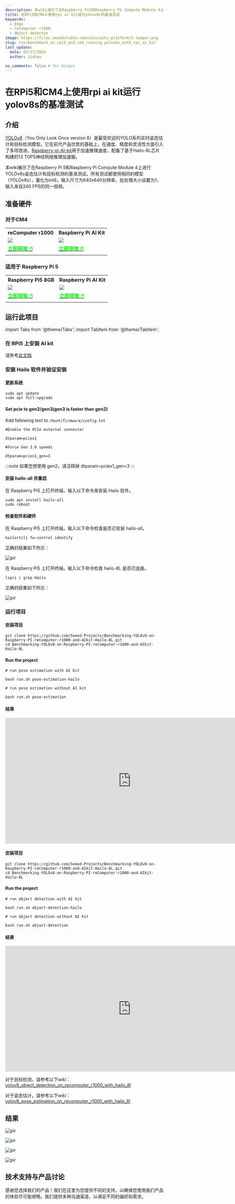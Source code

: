 ```yaml
---
description: 本wiki演示了在Raspberry Pi5和Raspberry Pi Compute Module 4上使用yolov8s进行姿态估计和目标检测的基准测试。
title: 在RPi5和CM4上使用rpi ai kit运行yolov8s的基准测试
keywords:
  - Edge
  - reComputer r1000
  - Object detecton
image: https://files.seeedstudio.com/wiki/wiki-platform/S-tempor.png
slug: /cn/benchmark_on_rpi5_and_cm4_running_yolov8s_with_rpi_ai_kit
last_update:
  date: 07/17/2024
  author: Jiahao

no_comments: false # for Disqus
---
```


# 在RPi5和CM4上使用rpi ai kit运行yolov8s的基准测试

## 介绍

[YOLOv8](https://github.com/ultralytics/ultralytics)（You Only Look Once version 8）是最受欢迎的YOLO系列实时姿态估计和目标检测模型。它在前代产品优势的基础上，在速度、精度和灵活性方面引入了多项改进。[Raspberry-pi-AI-kit](https://www.seeedstudio.com/Raspberry-Pi-AI-Kit-p-5900.html)用于加速推理速度，配备了基于Hailo-8L芯片构建的13 TOPS神经网络推理加速器。

本wiki展示了在Raspberry Pi 5和Raspberry Pi Compute Module 4上进行YOLOv8s姿态估计和目标检测的基准测试。所有测试都使用相同的模型（YOLOv8s），量化为int8，输入尺寸为640x640分辨率，批处理大小设置为1，输入来自240 FPS的同一视频。

## 准备硬件

### 对于CM4

<div class="table-center">
 <table align="center">
 <tr>
  <th>reComputer r1000</th>
  <th>Raspberry Pi AI Kit</th>
 </tr>
    <tr>
      <td><div style={{textAlign:'center'}}><img src="https://media-cdn.seeedstudio.com/media/catalog/product/cache/bb49d3ec4ee05b6f018e93f896b8a25d/1/-/1-113991274-recomputer-r1025-10-0.jpg" style={{width:600, height:'auto'}}/></div></td>
   <td><div style={{textAlign:'center'}}><img src="https://media-cdn.seeedstudio.com/media/catalog/product/cache/bb49d3ec4ee05b6f018e93f896b8a25d/2/-/2-113060086-raspberry-pi-ai-kit-all.jpg" style={{width:600, height:'auto'}}/></div></td>
    </tr>
  <tr>
   <td><div class="get_one_now_container" style={{textAlign: 'center'}}>
    <a class="get_one_now_item" href="https://www.seeedstudio.com/reComputer-R1000-Series-Optional-Accessories.html" target="_blank">
    <strong><span><font color={'FFFFFF'} size={"4"}> 立即获取 🖱️</font></span></strong>
    </a>
   </div></td>
   <td><div class="get_one_now_container" style={{textAlign: 'center'}}>
    <a class="get_one_now_item" href="https://www.seeedstudio.com/Raspberry-Pi-AI-Kit-p-5900.html" target="_blank">
    <strong><span><font color={'FFFFFF'} size={"4"}> 立即获取 🖱️</font></span></strong>
    </a>
   </div></td>
  </tr>
 </table>
</div>

### 适用于 Raspberry Pi 5

<div class="table-center">
 <table align="center">
 <tr>
  <th>Raspberry Pi5 8GB</th>
  <th>Raspberry Pi AI Kit</th>
 </tr>
    <tr>
      <td><div style={{textAlign:'center'}}><img src="https://media-cdn.seeedstudio.com/media/catalog/product/cache/bb49d3ec4ee05b6f018e93f896b8a25d/2/-/2-102110919-raspberry-pi-5-8gb-font.jpg" style={{width:600, height:'auto'}}/></div></td>
   <td><div style={{textAlign:'center'}}><img src="https://media-cdn.seeedstudio.com/media/catalog/product/cache/bb49d3ec4ee05b6f018e93f896b8a25d/2/-/2-113060086-raspberry-pi-ai-kit-all.jpg" style={{width:600, height:'auto'}}/></div></td>
    </tr>
  <tr>
   <td><div class="get_one_now_container" style={{textAlign: 'center'}}>
    <a class="get_one_now_item" href="https://www.seeedstudio.com/Raspberry-Pi-5-8GB-p-5810.html" target="_blank">
    <strong><span><font color={'FFFFFF'} size={"4"}> 立即获取 🖱️</font></span></strong>
    </a>
   </div></td>
   <td><div class="get_one_now_container" style={{textAlign: 'center'}}>
    <a class="get_one_now_item" href="https://www.seeedstudio.com/Raspberry-Pi-AI-Kit-p-5900.html" target="_blank">
    <strong><span><font color={'FFFFFF'} size={"4"}> 立即获取 🖱️</font></span></strong>
    </a>
   </div></td>
  </tr>
 </table>
</div>

## 运行此项目

import Tabs from '@theme/Tabs';
import TabItem from '@theme/TabItem';

<Tabs>

<TabItem value="Method 1" label="Pi5 Benchmark">

### 在 RPi5 上安装 AI kit

请参考[此文档](https://www.raspberrypi.com/documentation/accessories/ai-kit.html)

### 安装 Hailo 软件并验证安装

#### 更新系统

```
sudo apt update
sudo apt full-upgrade
```

#### Set pcie to gen2/gen3(gen3 is faster than gen2)

Add following text to ```/boot/firmware/config.txt```

```
#Enable the PCIe external connector

dtparam=pciex1

#Force Gen 3.0 speeds

dtparam=pciex1_gen=3

```

:::note
如果您想使用 gen2，请注释掉 dtparam=pciex1_gen=3
:::

#### 安装 hailo-all 并重启

在 Raspberry Pi5 上打开终端，输入以下命令来安装 Hailo 软件。

```
sudo apt install hailo-all
sudo reboot
```

#### 检查软件和硬件

在 Raspberry Pi5 上打开终端，输入以下命令检查是否已安装 hailo-all。

```
hailortcli fw-control identify
```

正确的结果如下所示：
<p style={{textAlign: 'center'}}><img src="https://files.seeedstudio.com/wiki/reComputer-R1000/YOLOV8/check_software.png" alt="pir" width={1000} height="auto"/></p>

在 Raspberry Pi5 上打开终端，输入以下命令检查 hailo-8L 是否已连接。

```
lspci | grep Hailo
```

正确的结果如下所示：
<p style={{textAlign: 'center'}}><img src="https://files.seeedstudio.com/wiki/reComputer-R1000/YOLOV8/check_hardware.png" alt="pir" width={1000} height="auto"/></p>

### 运行项目

<Tabs>
<TabItem value="Method 1" label="运行姿态估计">

#### 安装项目

```
git clone https://github.com/Seeed-Projects/Benchmarking-YOLOv8-on-Raspberry-PI-reComputer-r1000-and-AIkit-Hailo-8L.git
cd Benchmarking-YOLOv8-on-Raspberry-PI-reComputer-r1000-and-AIkit-Hailo-8L
```

#### Run the project

```
# run pose estimation with AI kit

bash run.sh pose-estimation-hailo

# run pose estimation without AI kit

bash run.sh pose-estimation
```

#### 结果

<iframe width="800" height="400" src="https://www.youtube.com/embed/Mo7AL7AjxwA" title="Raspberry Pi AI: YOLOv8 Pose Estimation - 240fps Video Input, Pi 5 PCIe Gen2 vs Gen3 Benchmark" frameborder="0" allow="accelerometer; autoplay; clipboard-write; encrypted-media; gyroscope; picture-in-picture; web-share" referrerpolicy="strict-origin-when-cross-origin" allowfullscreen></iframe>

</TabItem>

<TabItem value="方法 2" label="运行目标检测">

#### 安装项目

```
git clone https://github.com/Seeed-Projects/Benchmarking-YOLOv8-on-Raspberry-PI-reComputer-r1000-and-AIkit-Hailo-8L.git
cd Benchmarking-YOLOv8-on-Raspberry-PI-reComputer-r1000-and-AIkit-Hailo-8L
```

#### Run the project

```
# run object detection with AI kit

bash run.sh object-detection-hailo

# run object detection without AI kit

bash run.sh object-detection
```

#### 结果

<iframe width="800" height="400" src="https://www.youtube.com/embed/olaSVKmt9YI" title="Raspberry Pi AI: YOLOv8 Object Detection - 240fps Video Input, Pi 5 PCIe Gen2 vs Gen3 Benchmark" frameborder="0" allow="accelerometer; autoplay; clipboard-write; encrypted-media; gyroscope; picture-in-picture; web-share" referrerpolicy="strict-origin-when-cross-origin" allowfullscreen></iframe>

</TabItem>
</Tabs>

</TabItem>

<TabItem value="Method 2" label="CM4 基准测试">

对于目标检测，请参考以下wiki：
[yolov8_object_detection_on_recomputer_r1000_with_hailo_8l](https://wiki.seeedstudio.com/yolov8_object_detection_on_recomputer_r1000_with_hailo_8l/)

对于姿态估计，请参考以下wiki：
[yolov8_pose_estimation_on_recomputer_r1000_with_hailo_8l](https://wiki.seeedstudio.com/yolov8_pose_estimation_on_recomputer_r1000_with_hailo_8l/)
</TabItem>

</Tabs>

## 结果

<Tabs>

<TabItem value="Method 1" label="batchsize=8">
<p style={{textAlign: 'center'}}><img src="https://files.seeedstudio.com/wiki/reComputer-R1000/YOLOV8/object_detection_batch8.png" alt="pir" width={1000} height="auto"/></p>
<p style={{textAlign: 'center'}}><img src="https://files.seeedstudio.com/wiki/reComputer-R1000/YOLOV8/poes_estimation_batch8.png" alt="pir" width={1000} height="auto"/></p>

</TabItem>

<TabItem value="Method 2" label="batchsize=1">

<p style={{textAlign: 'center'}}><img src="https://files.seeedstudio.com/wiki/reComputer-R1000/YOLOV8/object-detection-benchmark.png" alt="pir" width={1000} height="auto"/></p>

<p style={{textAlign: 'center'}}><img src="https://files.seeedstudio.com/wiki/reComputer-R1000/YOLOV8/pose-estimation-benchmark.png" alt="pir" width={1000} height="auto"/></p>

</TabItem>

</Tabs>

## 技术支持与产品讨论

感谢您选择我们的产品！我们在这里为您提供不同的支持，以确保您使用我们产品的体验尽可能顺畅。我们提供多种沟通渠道，以满足不同的偏好和需求。

<div class="button_tech_support_container">
<a href="https://forum.seeedstudio.com/" class="button_forum"></a>
<a href="https://www.seeedstudio.com/contacts" class="button_email"></a>
</div>

<div class="button_tech_support_container">
<a href="https://discord.gg/eWkprNDMU7" class="button_discord"></a>
<a href="https://github.com/Seeed-Studio/wiki-documents/discussions/69" class="button_discussion"></a>
</div>

